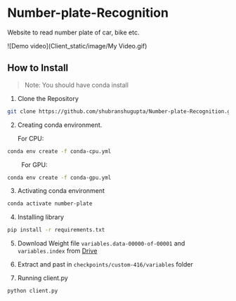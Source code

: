 # Number-plate-Recognition
Website to read number plate of car, bike etc.

![Demo video](Client_static/image/My Video.gif)

## How to Install

> Note: You should have conda install

1. Clone the Repository

```bash
git clone https://github.com/shubranshugupta/Number-plate-Recognition.git
```

2. Creating conda environment.

    For CPU:

```bash
conda env create -f conda-cpu.yml
```

&ensp;&ensp;&ensp;&ensp; For GPU:

```bash
conda env create -f conda-gpu.yml
```

3. Activating conda environment

```bash
conda activate number-plate
```

4. Installing library

```bash
pip install -r requirements.txt
```

5. Download Weight file `variables.data-00000-of-00001` and `variables.index` from <a href='https://drive.google.com/drive/folders/1-1qgUIMvZ9SD56Y8_TQYiC076ppYuYcv?usp=sharing'>Drive</a>

6. Extract and past in `checkpoints/custom-416/variables` folder

7. Running client.py

```bash
python client.py
```
